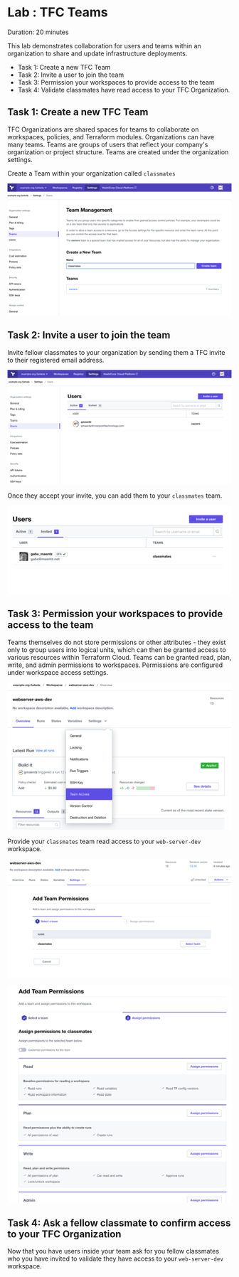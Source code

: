 # Lab : TFC Teams

Duration: 20 minutes

This lab demonstrates collaboration for users and teams within an organization to share and update infrastructure deployments.

- Task 1: Create a new TFC Team
- Task 2: Invite a user to join the team
- Task 3: Permission your workspaces to provide access to the team
- Task 4: Validate classmates have read access to your TFC Organization.

## Task 1: Create a new TFC Team

TFC Organizations are shared spaces for teams to collaborate on workspaces, policies, and Terraform modules. Organizations can have many teams. Teams are groups of users that reflect your company's organization or project structure. Teams are created under the organization settings.

Create a Team within your organization called `classmates`

![Create Team](img/create_team.png)

## Task 2: Invite a user to join the team

Invite fellow classmates to your organization by sending them a TFC invite to their registered email address.

![Create Team](img/invite_user.png)

Once they accept your invite, you can add them to your `classmates` team.

![Create Team](img/user_status.png)

## Task 3: Permission your workspaces to provide access to the team

Teams themselves do not store permissions or other attributes - they exist only to group users into logical units, which can then be granted access to various resources within Terraform Cloud. Teams can be granted read, plan, write, and admin permissions to workspaces. Permissions are configured under workspace access settings.

![Workspace Access](img/workspace_access.png)

Provide your `classmates` team read access to your `web-server-dev` workspace.

![Workspace Access](img/add_team.png)

![Workspace Access](img/read_access.png)

## Task 4: Ask a fellow classmate to confirm access to your TFC Organization

Now that you have users inside your team ask for you fellow classmates who you have invited to validate they have access to your `web-server-dev` workspace.
